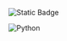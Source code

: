![Static Badge](https://img.shields.io/badge/AWS-Clould)

![Python](https://img.shields.io/badge/-Python-3776AB?style=flat&logo=python&logoColor=white)

